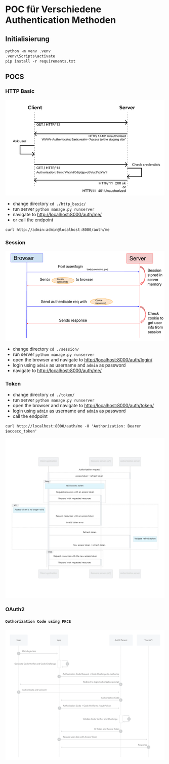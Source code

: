 # POC für Verschiedene Authentication Methoden

## Initialisierung

```
python -m venv .venv
.venv\Scripts\activate
pip install -r requirements.txt
```

## POCS

### HTTP Basic
![http-basic-auth.jpeg](http-basic-auth.jpeg)

- change directory `cd ./http_basic/`
- run server `python manage.py runserver`
- navigate to [http://localhost:8000/auth/me/](http://localhost:8000/auth/me/)
- or call the endpoint
```
curl http://admin:admin@localhost:8000/auth/me
```

### Session
![session-auth.png](session-auth.png)

- change directory `cd ./session/`
- run server `python manage.py runserver`
- open the browser and navigate to [http://localhost:8000/auth/login/](http://localhost:8000/auth/login/)
- login using `admin` as username and `admin` as password
- navigate to [http://localhost:8000/auth/me/](http://localhost:8000/auth/me/)

### Token
- change directory `cd ./token/`
- run server `python manage.py runserver`
- open the browser and navigate to [http://localhost:8000/auth/token/](http://localhost:8000/auth/token/)
- login using `admin` as username and `admin` as password
- call the endpoint
```
curl http://localhost:8000/auth/me -H 'Authorization: Bearer $accecc_token'
```

![access-and-refresh-token.jpg](access-and-refresh-token.jpg)

### OAuth2
#### `Quthorization Code using PKCE`
![auth-sequence-auth-code-pkce.png](auth-sequence-auth-code-pkce.png)

